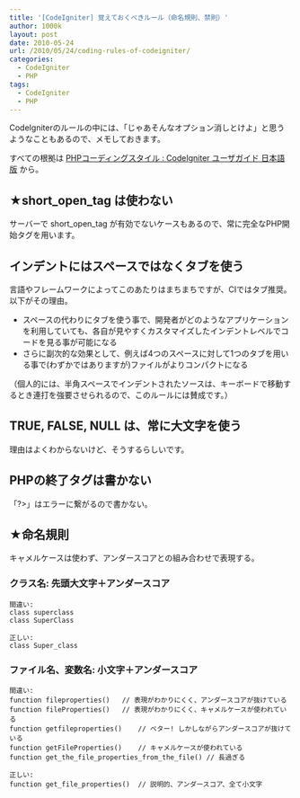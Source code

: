 ```yaml
---
title: '[CodeIgniter] 覚えておくべきルール（命名規則、禁則）'
author: 1000k
layout: post
date: 2010-05-24
url: /2010/05/24/coding-rules-of-codeigniter/
categories:
  - CodeIgniter
  - PHP
tags:
  - CodeIgniter
  - PHP
---
```

CodeIgniterのルールの中には、「じゃあそんなオプション消しとけよ」と思うようなこともあるので、メモしておきます。

すべての根拠は [PHPコーディングスタイル : CodeIgniter ユーザガイド 日本語版](http://codeigniter.jp/user_guide_ja/general/styleguide.html#class_and_method_naming) から。

## ★short\_open\_tag は使わない

サーバーで short\_open\_tag が有効でないケースもあるので、常に完全なPHP開始タグを用います。

## インデントにはスペースではなくタブを使う

言語やフレームワークによってこのあたりはまちまちですが、CIではタブ推奨。以下がその理由。

  * スペースの代わりにタブを使う事で、開発者がどのようなアプリケーションを利用していても、各自が見やすくカスタマイズしたインデントレベルでコードを見る事が可能になる
  * さらに副次的な効果として、例えば4つのスペースに対して1つのタブを用いる事で(わずかではありますが)ファイルがよりコンパクトになる

（個人的には、半角スペースでインデントされたソースは、キーボードで移動するとき連打を強要させられるので、このルールには賛成です。）

## TRUE, FALSE, NULL は、常に大文字を使う

理由はよくわからないけど、そうするらしいです。

## PHPの終了タグは書かない

「?>」はエラーに繋がるので書かない。

## ★命名規則

キャメルケースは使わず、アンダースコアとの組み合わせで表現する。

### クラス名: 先頭大文字＋アンダースコア

```
間違い:
class superclass
class SuperClass

正しい:
class Super_class
```


### ファイル名、変数名: 小文字＋アンダースコア

```
間違い:
function fileproperties()   // 表現がわかりにくく、アンダースコアが抜けている
function fileProperties()   // 表現がわかりにくく、キャメルケースが使われている
function getfileproperties()    // ベター! しかしながらアンダースコアが抜けている
function getFileProperties()    // キャメルケースが使われている
function get_the_file_properties_from_the_file() // 長過ぎる

正しい:
function get_file_properties()  // 説明的、アンダースコア、全て小文字
```
